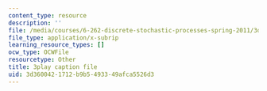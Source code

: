```yaml
---
content_type: resource
description: ''
file: /media/courses/6-262-discrete-stochastic-processes-spring-2011/3d3600421712b9b5493349afca5526d3_IDgYAGKyuo.srt
file_type: application/x-subrip
learning_resource_types: []
ocw_type: OCWFile
resourcetype: Other
title: 3play caption file
uid: 3d360042-1712-b9b5-4933-49afca5526d3
---
```

